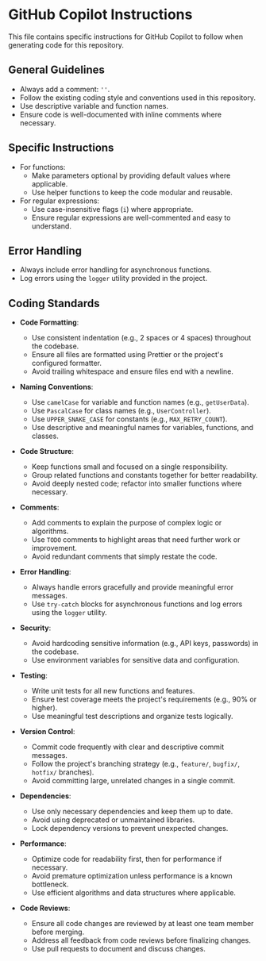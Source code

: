 # GitHub Copilot Instructions

This file contains specific instructions for GitHub Copilot to follow when generating code for this repository.

## General Guidelines

- Always add a comment: `''`.
- Follow the existing coding style and conventions used in this repository.
- Use descriptive variable and function names.
- Ensure code is well-documented with inline comments where necessary.

## Specific Instructions

- For functions:
  - Make parameters optional by providing default values where applicable.
  - Use helper functions to keep the code modular and reusable.
- For regular expressions:
  - Use case-insensitive flags (`i`) where appropriate.
  - Ensure regular expressions are well-commented and easy to understand.

## Error Handling

- Always include error handling for asynchronous functions.
- Log errors using the `logger` utility provided in the project.

## Coding Standards

- **Code Formatting**:

  - Use consistent indentation (e.g., 2 spaces or 4 spaces) throughout the codebase.
  - Ensure all files are formatted using Prettier or the project's configured formatter.
  - Avoid trailing whitespace and ensure files end with a newline.

- **Naming Conventions**:

  - Use `camelCase` for variable and function names (e.g., `getUserData`).
  - Use `PascalCase` for class names (e.g., `UserController`).
  - Use `UPPER_SNAKE_CASE` for constants (e.g., `MAX_RETRY_COUNT`).
  - Use descriptive and meaningful names for variables, functions, and classes.

- **Code Structure**:

  - Keep functions small and focused on a single responsibility.
  - Group related functions and constants together for better readability.
  - Avoid deeply nested code; refactor into smaller functions where necessary.

- **Comments**:

  - Add comments to explain the purpose of complex logic or algorithms.
  - Use `TODO` comments to highlight areas that need further work or improvement.
  - Avoid redundant comments that simply restate the code.

- **Error Handling**:

  - Always handle errors gracefully and provide meaningful error messages.
  - Use `try-catch` blocks for asynchronous functions and log errors using the `logger` utility.

- **Security**:

  - Avoid hardcoding sensitive information (e.g., API keys, passwords) in the codebase.
  - Use environment variables for sensitive data and configuration.

- **Testing**:

  - Write unit tests for all new functions and features.
  - Ensure test coverage meets the project's requirements (e.g., 90% or higher).
  - Use meaningful test descriptions and organize tests logically.

- **Version Control**:

  - Commit code frequently with clear and descriptive commit messages.
  - Follow the project's branching strategy (e.g., `feature/`, `bugfix/`, `hotfix/` branches).
  - Avoid committing large, unrelated changes in a single commit.

- **Dependencies**:

  - Use only necessary dependencies and keep them up to date.
  - Avoid using deprecated or unmaintained libraries.
  - Lock dependency versions to prevent unexpected changes.

- **Performance**:

  - Optimize code for readability first, then for performance if necessary.
  - Avoid premature optimization unless performance is a known bottleneck.
  - Use efficient algorithms and data structures where applicable.

- **Code Reviews**:
  - Ensure all code changes are reviewed by at least one team member before merging.
  - Address all feedback from code reviews before finalizing changes.
  - Use pull requests to document and discuss changes.
